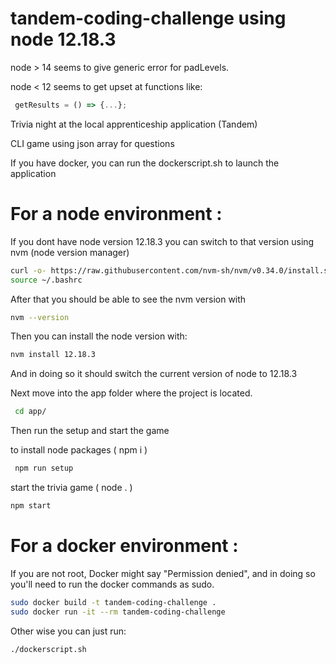 # tandem-coding-challenge using node 12.18.3 
 node > 14 seems to give generic error for padLevels.
 
 node < 12 seems to get upset at functions like:
 ```javascript
  getResults = () => {...};
 ```
 
Trivia night at the local apprenticeship application (Tandem)

CLI game using json array for questions

If you have docker, you can run the dockerscript.sh to launch the application

# For a node environment :

If you dont have node version 12.18.3 you can switch to that version using nvm (node version manager)

```bash
curl -o- https://raw.githubusercontent.com/nvm-sh/nvm/v0.34.0/install.sh | bash
source ~/.bashrc
```
After that you should be able to see the nvm version with
```bash
nvm --version
```
Then you can install the node version with:
```bash
nvm install 12.18.3
```
And in doing so it should switch the current version of node to 12.18.3

Next move into the app folder where the project is located.
```bash
 cd app/
```

Then run the setup and start the game

to install node packages ( npm i )
```bash 
 npm run setup
```

start the trivia game ( node . )
```bash
npm start
``` 

# For a docker environment :
If you are not root, Docker might say "Permission denied", and in doing so you'll need to run the docker commands as sudo.
```bash
sudo docker build -t tandem-coding-challenge .
sudo docker run -it --rm tandem-coding-challenge
```
Other wise you can just run:
```bash
./dockerscript.sh
```
